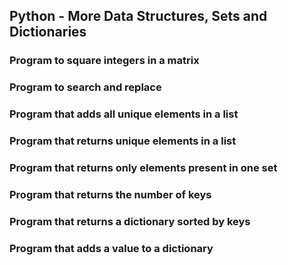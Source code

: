 ## Python - More Data Structures, Sets and Dictionaries
### Program to square integers in a matrix
### Program to search and replace
### Program that adds all unique elements in a list
### Program that returns unique elements in a list
### Program that returns only elements present in one set
### Program that returns the number of keys
### Program that returns a dictionary sorted by keys
### Program that adds a value to a dictionary
